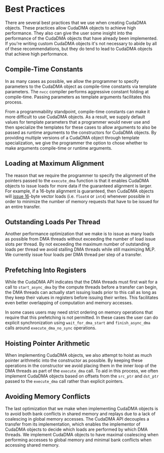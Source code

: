 
# Best Practices #
There are several best practices that we use when creating CudaDMA objects.  These practices allow CudaDMA objects to achieve high performance.  They also can give the user some insight into the performance of the CudaDMA objects that have already been implemented.  If you're writing custom CudaDMA objects it's not necessary to abide by all of these recommendations, but they do tend to lead to CudaDMA objects that achieve high performance.

## Compile-Time Constants ##
In as many cases as possible, we allow the programmer to specify parameters to the CudaDMA object as compile-time constants via template parameters.  The `nvcc` compiler performs aggressive constant folding at compile-time.  Passing parameters as template arguments facilitates this process.

From a programmability standpoint, compile-time constants can make it more difficult to use CudaDMA objects.  As a result, we supply default values for template parameters that a programmer would never use and then specialize the templates for these cases to allow arguments to also be passed as runtime arguments to the constructors for CudaDMA objects.  By providing multiple versions of a CudaDMA object through template specialization, we give the programmer the option to chose whether to make arguments compile-time or runtime arguments.

## Loading at Maximum Alignment ##
The reason that we require the programmer to specify the alignment of the pointers passed to the `execute_dma` function is that it enables CudaDMA objects to issue loads for more data if the guaranteed alignment is larger.  For example, if a 16-byte alignment is guaranteed, then CudaDMA objects will [issue 16](https://code.google.com/p/cudadma/issues/detail?id=16)-byte vector loads (i.e. `float4` or `int4`) whenever possible in order to minimize the number of memory requests that have to be issued for an entire transfer.

## Outstanding Loads Per Thread ##
Another performance optimization that we make is to issue as many loads as possible from DMA threads without exceeding the number of load issue slots per thread.  By not exceeding the maximum number of outstanding loads per thread we avoid stalling DMA threads while still maximizing MLP.  We currently issue four loads per DMA thread per step of a transfer.

## Prefetching Into Registers ##
While the CudaDMA API indicates that the DMA threads must first wait for a call to `start_async_dma` by the compute threads before a transfer can begin, the DMA threads can actually start issuing loads prior to this call as long as they keep their values in registers before issuing their writes.  This facilitates even better overlapping of computation and memory accesses.

In some cases users may need strict ordering on memory operations that require that this prefetching is not permitted.  In these cases the user can do explicit synchronization using `wait_for_dma_start` and `finish_async_dma` calls around `execute_dma_no_sync` operations.

## Hoisting Pointer Arithmetic ##
When implementing CudaDMA objects, we also attempt to hoist as much pointer arithmetic into the constructor as possible.  By keeping these operations in the constructor we avoid placing them in the inner loop of the DMA threads as part of the `execute_dma` call.  To aid in this process, we often implement CudaDMA objects based on offsets from the `src_ptr` and `dst_ptr` passed to the `execute_dma` call rather than explicit pointers.

## Avoiding Memory Conflicts ##
The last optimization that we make when implementing CudaDMA objects is to avoid both bank conflicts in shared memory and replays due to a lack of coalescing in global memory accesses.  The CudaDMA API decouples a transfer from its implementation, which enables the implementor of CudaDMA objects to decide which loads are performed by which DMA threads.  We implement CudaDMA objects to have maximal coalescing when performing accesses to global memory and minimal bank conflicts when accessing shared memory.